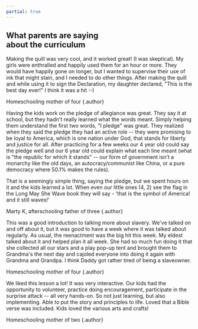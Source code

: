 ```yaml
---
partial: true
---
```

<section class="testimonials" markdown="1">

# What parents are saying<br>about the curriculum

Making the quill was very cool, and it worked great! (I was
skeptical). My girls were enthralled and happily used them for an
hour or more. They would have happily gone on longer, but I wanted
to supervise their use of ink that might stain, and I needed to do
other things. After making the quill and while using it to sign the
Declaration, my daughter declared, "This is the best day ever!" I
think it was a hit :-)

Homeschooling mother of four {.author}


Having the kids work on the pledge of allegiance was great. They
say it at school, but they hadn't really learned what the words
meant. Simply helping them understand the first two words, "I
pledge" was great. They realized when they said the pledge they had
an active role -- they were promising to be loyal to America, which
is one nation under God, that stands for liberty and justice for
all. After practicing for a few weeks our 4 year old could say the
pledge well and our 6 year old could explain what each line meant
(what is "the republic for which it stands" -- our form of
government isn't a monarchy like the old days, an
autocracy/communist like China, or a pure democracy where 50.1%
makes the rules).

That is a seemingly simple thing, saying the pledge, but we spent
hours on it and the kids learned a lot. When even our little ones (4,
2) see the flag in the Long May She Wave book they will say - 'that
is the symbol of America! and it still waves!’

Marty K, afterschooling father of three {.author}


This was a good introduction to talking more about slavery. We've
talked on and off about it, but it was good to have a week where it
was talked about regularly. As usual, the reenactment was the big
hit this week. My eldest talked about it and helped plan it all
week. She had so much fun doing it that she collected all our stars
and a play pop-up tent and brought them to Grandma's the next day
and cajoled everyone into doing it again with Grandma and Grandpa. I
think Daddy got rather tired of being a slaveowner.

Homeschooling mother of four {.author}


We liked this lesson a lot! It was very interactive. Our kids had
the opportunity to volunteer, practice doing encouragement,
participate in the surprise attack -- all very hands-on. So not just
learning, but also implementing. Able to put the story and
principles to life. Loved that a Bible verse was included. Kids
loved the various arts and crafts!

Homeschooling mother of two {.author}

</section>

